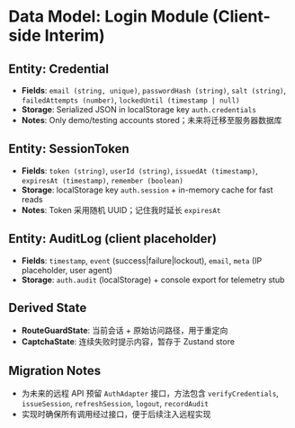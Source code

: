 # Data Model: Login Module (Client-side Interim)

## Entity: Credential
- **Fields**: `email (string, unique)`, `passwordHash (string)`, `salt (string)`, `failedAttempts (number)`, `lockedUntil (timestamp | null)`
- **Storage**: Serialized JSON in localStorage key `auth.credentials`
- **Notes**: Only demo/testing accounts stored；未来将迁移至服务器数据库

## Entity: SessionToken
- **Fields**: `token (string)`, `userId (string)`, `issuedAt (timestamp)`, `expiresAt (timestamp)`, `remember (boolean)`
- **Storage**: localStorage key `auth.session` + in-memory cache for fast reads
- **Notes**: Token 采用随机 UUID；记住我时延长 `expiresAt`

## Entity: AuditLog (client placeholder)
- **Fields**: `timestamp`, `event` (success|failure|lockout), `email`, `meta` (IP placeholder, user agent)
- **Storage**: `auth.audit` (localStorage) + console export for telemetry stub

## Derived State
- **RouteGuardState**: 当前会话 + 原始访问路径，用于重定向
- **CaptchaState**: 连续失败时提示内容，暂存于 Zustand store

## Migration Notes
- 为未来的远程 API 预留 `AuthAdapter` 接口，方法包含 `verifyCredentials`, `issueSession`, `refreshSession`, `logout`, `recordAudit`
- 实现时确保所有调用经过接口，便于后续注入远程实现
